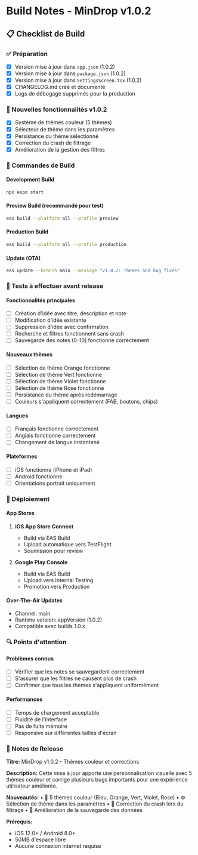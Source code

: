 # Build Notes - MinDrop v1.0.2

## 📋 Checklist de Build

### ✅ Préparation
- [x] Version mise à jour dans `app.json` (1.0.2)
- [x] Version mise à jour dans `package.json` (1.0.2)
- [x] Version mise à jour dans `SettingsScreen.tsx` (1.0.2)
- [x] CHANGELOG.md créé et documenté
- [x] Logs de débogage supprimés pour la production

### 🔧 Nouvelles fonctionnalités v1.0.2
- [x] Système de thèmes couleur (5 thèmes)
- [x] Sélecteur de thème dans les paramètres
- [x] Persistance du thème sélectionné
- [x] Correction du crash de filtrage
- [x] Amélioration de la gestion des filtres

### 📱 Commandes de Build

#### Development Build
```bash
npx expo start
```

#### Preview Build (recommandé pour test)
```bash
eas build --platform all --profile preview
```

#### Production Build
```bash
eas build --platform all --profile production
```

#### Update (OTA)
```bash
eas update --branch main --message "v1.0.2: Themes and bug fixes"
```

### 🧪 Tests à effectuer avant release

#### Fonctionnalités principales
- [ ] Création d'idée avec titre, description et note
- [ ] Modification d'idée existante
- [ ] Suppression d'idée avec confirmation
- [ ] Recherche et filtres fonctionnent sans crash
- [ ] Sauvegarde des notes (0-10) fonctionne correctement

#### Nouveaux thèmes
- [ ] Sélection de thème Orange fonctionne
- [ ] Sélection de thème Vert fonctionne
- [ ] Sélection de thème Violet fonctionne
- [ ] Sélection de thème Rose fonctionne
- [ ] Persistance du thème après redémarrage
- [ ] Couleurs s'appliquent correctement (FAB, boutons, chips)

#### Langues
- [ ] Français fonctionne correctement
- [ ] Anglais fonctionne correctement
- [ ] Changement de langue instantané

#### Plateformes
- [ ] iOS fonctionne (iPhone et iPad)
- [ ] Android fonctionne
- [ ] Orientations portrait uniquement

### 🚀 Déploiement

#### App Stores
1. **iOS App Store Connect**
   - Build via EAS Build
   - Upload automatique vers TestFlight
   - Soumission pour review

2. **Google Play Console**
   - Build via EAS Build
   - Upload vers Internal Testing
   - Promotion vers Production

#### Over-The-Air Updates
- Channel: main
- Runtime version: appVersion (1.0.2)
- Compatible avec builds 1.0.x

### 🔍 Points d'attention

#### Problèmes connus
- [ ] Vérifier que les notes se sauvegardent correctement
- [ ] S'assurer que les filtres ne causent plus de crash
- [ ] Confirmer que tous les thèmes s'appliquent uniformément

#### Performances
- [ ] Temps de chargement acceptable
- [ ] Fluidité de l'interface
- [ ] Pas de fuite mémoire
- [ ] Responsive sur différentes tailles d'écran

### 📝 Notes de Release

**Titre:** MinDrop v1.0.2 - Thèmes couleur et corrections

**Description:**
Cette mise à jour apporte une personnalisation visuelle avec 5 thèmes couleur et corrige plusieurs bugs importants pour une expérience utilisateur améliorée.

**Nouveautés:**
• 🎨 5 thèmes couleur (Bleu, Orange, Vert, Violet, Rose)
• ⚙️ Sélection de thème dans les paramètres
• 🐛 Correction du crash lors du filtrage
• 💾 Amélioration de la sauvegarde des données

**Prérequis:**
- iOS 12.0+ / Android 8.0+
- 50MB d'espace libre
- Aucune connexion internet requise